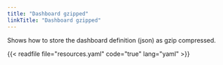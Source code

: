 ```yaml
---
title: "Dashboard gzipped"
linkTitle: "Dashboard gzipped"
---
```


Shows how to store the dashboard definition (json) as gzip compressed.

{{< readfile file="resources.yaml" code="true" lang="yaml" >}}
